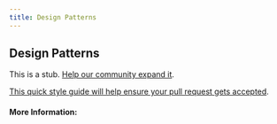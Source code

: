```yaml
---
title: Design Patterns
---
```


## Design Patterns

This is a stub. [Help our community expand it](https://github.com/freecodecamp/guides/tree/master/src/pages/articles/agile/design-patterns/index.md).

[This quick style guide will help ensure your pull request gets accepted](https://github.com/freeCodeCamp/guides/blob/master/README.md).

<!-- The article goes here, in GitHub-flavored Markdown. Feel free to add YouTube videos, images, and CodePen/JSBin embeds  -->

#### More Information:
<!-- Please add any articles you think might be helpful to read before writing the article -->


